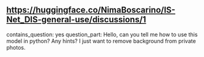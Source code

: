 ## https://huggingface.co/NimaBoscarino/IS-Net_DIS-general-use/discussions/1

contains_question: yes
question_part: Hello, can you tell me how to use this model in python? Any hints? I just want to remove background from private photos.